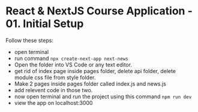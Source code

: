 # React & NextJS Course Application - 01. Initial Setup


Follow these steps:

- open terminal
- run command ``` npx create-next-app next-news ```
- Open the folder into VS Code or any text editor.
- get rid of index page inside pages folder, delete api folder, delete module css file from style folder.
- Make 2 pages inside pages folder called index.js and news.js
- add relevent code in those two.
- now open terminal and run the project using this command ```npm run dev```
- view the app on localhost:3000



